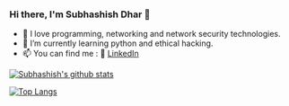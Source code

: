 ### Hi there, I'm Subhashish Dhar 👋 ###

- 🔭 I love programming, networking and network security technologies.
- 🌱 I’m currently learning python and ethical hacking.
- 📫 You can find me : :office: [LinkedIn](https://www.linkedin.com/in/dharsubhashish/)

[![Subhashish's github stats](https://github-readme-stats.vercel.app/api?username=subhashish06&count_private=true&show_icons=true&theme=radical&hide_rank=false)](https://github.com/anuraghazra/github-readme-stats)

[![Top Langs](https://github-readme-stats.vercel.app/api/top-langs/?username=subhashish06&theme=dark&show_icons=true)](https://github.com/anuraghazra/github-readme-stats)
